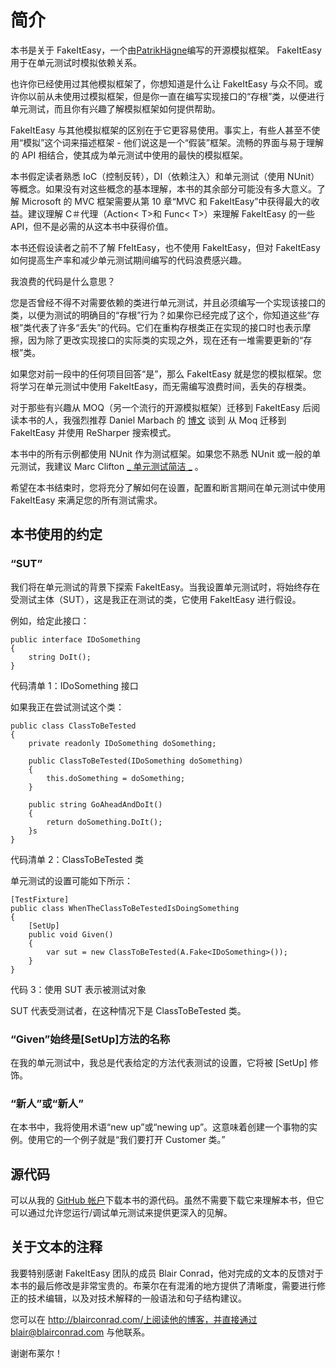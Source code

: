 # 简介

本书是关于 FakeItEasy，一个由[PatrikHägne](https://github.com/patrik-hagne)编写的开源模拟框架。 FakeItEasy 用于在单元测试时模拟依赖关系。

也许你已经使用过其他模拟框架了，你想知道是什么让 FakeItEasy 与众不同。或许你以前从未使用过模拟框架，但是你一直在编写实现接口的“存根”类，以便进行单元测试，而且你有兴趣了解模拟框架如何提供帮助。

FakeItEasy 与其他模拟框架的区别在于它更容易使用。事实上，有些人甚至不使用“模拟”这个词来描述框架 - 他们说这是一个“假装”框架。流畅的界面与易于理解的 API 相结合，使其成为单元测试中使用的最快的模拟框架。

本书假定读者熟悉 IoC（控制反转），DI（依赖注入）和单元测试（使用 NUnit）等概念。如果没有对这些概念的基本理解，本书的其余部分可能没有多大意义。了解 Microsoft 的 MVC 框架需要从第 10 章“MVC 和 FakeItEasy”中获得最大的收益。建议理解 C＃代理（Action&lt; T&gt;和 Func&lt; T&gt;）来理解 FakeItEasy 的一些 API，但不是必需的从这本书中获得价值。

本书还假设读者之前不了解 FfeItEasy，也不使用 FakeItEasy，但对 FakeItEasy 如何提高生产率和减少单元测试期间编写的代码浪费感兴趣。

我浪费的代码是什么意思？

您是否曾经不得不对需要依赖的类进行单元测试，并且必须编写一个实现该接口的类，以便为测试的明确目的“存根”行为？如果你已经完成了这个，你知道这些“存根”类代表了许多“丢失”的代码。它们在重构存根类正在实现的接口时也表示摩擦，因为除了更改实现接口的实际类的实现之外，现在还有一堆需要更新的“存根”类。

如果您对前一段中的任何项目回答“是”，那么 FakeItEasy 就是您的模拟框架。您将学习在单元测试中使用 FakeItEasy，而无需编写浪费时间，丢失的存根类。

对于那些有兴趣从 MOQ（另一个流行的开源模拟框架）迁移到 FakeItEasy 后阅读本书的人，我强烈推荐 Daniel Marbach 的 [博文](http://www.planetgeek.ch/2013/07/18/migration-from-moq-to-fakeiteasy-with-resharper-search-patterns/) 谈到 从 Moq 迁移到 FakeItEasy 并使用 ReSharper 搜索模式。

本书中的所有示例都使用 NUnit 作为测试框架。如果您不熟悉 NUnit 或一般的单元测试，我建议 Marc Clifton [_ 单元测试简洁 _](http://www.syncfusion.com/resources/techportal/ebooks/unittesting) 。

希望在本书结束时，您将充分了解如何在设置，配置和断言期间在单元测试中使用 FakeItEasy 来满足您的所有测试需求。

## 本书使用的约定

### “SUT”

我们将在单元测试的背景下探索 FakeItEasy。当我设置单元测试时，将始终存在受测试主体（SUT），这是我正在测试的类，它使用 FakeItEasy 进行假设。

例如，给定此接口：

```
public interface IDoSomething
{
    string DoIt();
}

```

代码清单 1：IDoSomething 接口

如果我正在尝试测试这个类：

```
public class ClassToBeTested
{
    private readonly IDoSomething doSomething;

    public ClassToBeTested(IDoSomething doSomething)
    {
        this.doSomething = doSomething;
    }

    public string GoAheadAndDoIt()
    {
        return doSomething.DoIt();
    }s
}

```

代码清单 2：ClassToBeTested 类

单元测试的设置可能如下所示：

```
[TestFixture]
public class WhenTheClassToBeTestedIsDoingSomething
{
    [SetUp]
    public void Given()
    {
        var sut = new ClassToBeTested(A.Fake<IDoSomething>());
    }
}

```

代码 3：使用 SUT 表示被测试对象

SUT 代表受测试者，在这种情况下是 ClassToBeTested 类。

### “Given”始终是[SetUp]方法的名称

在我的单元测试中，我总是代表给定的方法代表测试的设置，它将被 [SetUp] 修饰。

### “新人”或“新人”

在本书中，我将使用术语“new up”或“newing up”。这意味着创建一个事物的实例。使用它的一个例子就是“我们要打开 Customer 类。”

## 源代码

可以从我的 [GitHub 帐户](https://github.com/mgmccarthy)下载本书的源代码。虽然不需要下载它来理解本书，但它可以通过允许您运行/调试单元测试来提供更深入的见解。

## 关于文本的注释

我要特别感谢 FakeItEasy 团队的成员 Blair Conrad，他对完成的文本的反馈对于本书的最后修改是非常宝贵的。布莱尔在有混淆的地方提供了清晰度，需要进行修正的技术编辑，以及对技术解释的一般语法和句子结构建议。

您可以在 http://blairconrad.com/上阅读他的博客，并直接通过 blair@blairconrad.com 与他联系。

谢谢布莱尔！